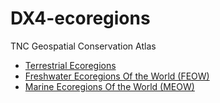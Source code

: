 # DX4-ecoregions

TNC Geospatial Conservation Atlas

- [Terrestrial Ecoregions](https://geospatial.tnc.org/datasets/7b7fb9d945544d41b3e7a91494c42930_0?showData=true)
- [Freshwater Ecoregions Of the World (FEOW)](https://geospatial.tnc.org/datasets/38da4656e8074e1c820c42cc21cd76cd_0?showData=true)
- [Marine Ecoregions Of the World (MEOW)](https://geospatial.tnc.org/datasets/ed2be4cf8b7a451f84fd093c2e7660e3_0?showData=true)
